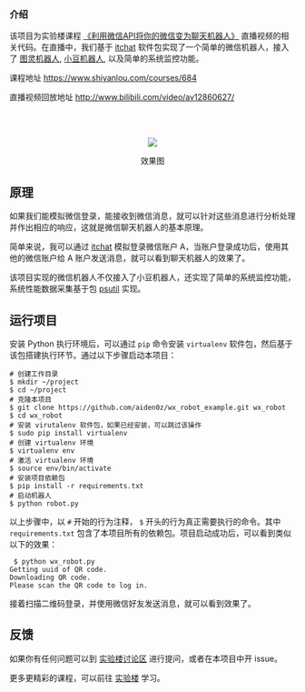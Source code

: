 ### 介绍

该项目为实验楼课程 [《利用微信API将你的微信变为聊天机器人》](https://www.shiyanlou.com/courses/684) 直播视频的相关代码。在直播中，我们基于 [itchat](https://github.com/littlecodersh/ItChat) 软件包实现了一个简单的微信机器人，接入了 [图灵机器人](http://www.tuling123.com/), [小豆机器人](http://xiao.douqq.com/), 以及简单的系统监控功能。

课程地址 https://www.shiyanlou.com/courses/684

直播视频回放地址 http://www.bilibili.com/video/av12860627/


<br />
<br />
<p align="center"><img src="https://raw.githubusercontent.com/aiden0z/wx_robot_example/master/robot.png"></p>
<p align="center">效果图</p>

## 原理

如果我们能模拟微信登录，能接收到微信消息，就可以针对这些消息进行分析处理并作出相应的响应，这就是微信聊天机器人的基本原理。

简单来说，我可以通过 [itchat](https://github.com/littlecodersh/ItChat) 模拟登录微信账户 A，当账户登录成功后，使用其他的微信账户给 A 账户发送消息，就可以看到聊天机器人的效果了。

该项目实现的微信机器人不仅接入了小豆机器人，还实现了简单的系统监控功能，系统性能数据采集基于包 [psutil](https://github.com/giampaolo/psutil) 实现。

## 运行项目

安装 Python 执行环境后，可以通过 `pip` 命令安装 `virtualenv` 软件包，然后基于该包搭建执行环节。通过以下步骤启动本项目：

```
# 创建工作目录
$ mkdir ~/project
$ cd ~/project
# 克隆本项目
$ git clone https://github.com/aiden0z/wx_robot_example.git wx_robot
$ cd wx_robot
# 安装 virutalenv 软件包，如果已经安装，可以跳过该操作
$ sudo pip install virtualenv
# 创建 virtualenv 环境
$ virtualenv env
# 激活 virtualenv 环境
$ source env/bin/activate
# 安装项目依赖包
$ pip install -r requirements.txt
# 启动机器人
$ python robot.py
```

以上步骤中，以 `#` 开始的行为注释， `$` 开头的行为真正需要执行的命令。其中 `requirements.txt` 包含了本项目所有的依赖包。项目启动成功后，可以看到类似以下的效果：

```
 $ python wx_robot.py
Getting uuid of QR code.
Downloading QR code.
Please scan the QR code to log in.
```

接着扫描二维码登录，并使用微信好友发送消息，就可以看到效果了。

## 反馈

如果你有任何问题可以到 [实验楼讨论区](https://www.shiyanlou.com/questions/) 进行提问，或者在本项目中开 issue。

更多更精彩的课程，可以前往 [实验楼](https://www.shiyanlou.com) 学习。
